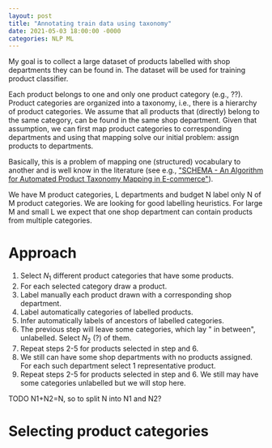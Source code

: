 ```yaml
---
layout: post
title: "Annotating train data using taxonomy"
date: 2021-05-03 18:00:00 -0000
categories: NLP ML
---
```


My goal is to collect a large dataset of products labelled with shop departments they can be found in. The dataset will be used for training product classifier. 

Each product belongs to one and only one product category (e.g., ??). Product categories are organized into a taxonomy, i.e., there is a hierarchy of product categories. We assume that all products that (directly) belong to the same category, can be found in the same shop department. Given that assumption, we can first map product categories to corresponding departments and using that mapping solve our initial problem: assign products to departments.

Basically, this is a problem of mapping one (structured) vocabulary to another and is well know in the literature (see e.g., ["SCHEMA - An Algorithm for Automated
Product Taxonomy Mapping in E-commerce"][1]). 

We have M product categories, L departments and budget N label only N of M product categories. We are looking for good labelling heuristics. For large M and small L we expect that one shop department can contain products from multiple categories.

Approach
========


1. Select $N_1$ different product categories that have some products.
2. For each selected category draw a product.
3. Label manually each product drawn with a corresponding shop department.
4. Label automatically categories of labelled products.
5. Infer automatically labels of ancestors of labelled categories.
6. The previous step will leave some categories, which lay " in between", unlabelled. Select $N_2$ (?) of them.
7. Repeat steps 2-5 for products selected in step and 6. 
8. We still can have some shop departments with no products assigned. For each such department select 1 representative product.
9. Repeat steps 2-5 for products selected in step and 6. We still may have some categories unlabelled but we will stop here.

TODO N1+N2=N, so to split N into N1 and N2? 

Selecting product categories
============================


[1]: https://link.springer.com/content/pdf/10.1007/978-3-642-30284-8_27.pdf

